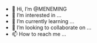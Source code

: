 - 👋 Hi, I’m @MENEMING
- 👀 I’m interested in ...
- 🌱 I’m currently learning ...
- 💞️ I’m looking to collaborate on ...
- 📫 How to reach me ...

<!---
MENEMING/MENEMING is a ✨ special ✨ repository because its `README.md` (this file) appears on your GitHub profile.
You can click the Preview link to take a look at your changes.
--->
